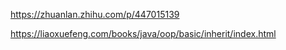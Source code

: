 https://zhuanlan.zhihu.com/p/447015139

https://liaoxuefeng.com/books/java/oop/basic/inherit/index.html
